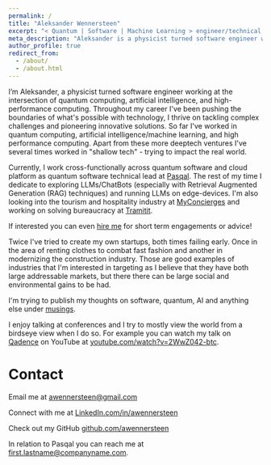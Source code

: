 ```yaml
---
permalink: /
title: "Aleksander Wennersteen"
excerpt: "< Quantum | Software | Machine Learning > engineer/technical lead based in Madrid"
meta_description: "Aleksander is a physicist turned software engineer working at the intersection of quantum computing, artificial intelligence, and high-performance computing. This website hosts Aleksander's blog about containing his thoughts on software, quantum technology, quantum computing, AI and machine learning - and anything else that he finds interesting. Aleksander is currently quantum software technical lead at Pasqal."
author_profile: true
redirect_from: 
  - /about/
  - /about.html
---
```


I’m Aleksander, a physicist turned software engineer working at the intersection of quantum computing, artificial intelligence, and high-performance computing. Throughout my career I've been pushing the boundaries of what's possible with technology, I thrive on tackling complex challenges and pioneering innovative solutions. So far I've worked in quantum computing, artificial intelligence/machine learning, and high performance computing. Apart from these more deeptech ventures I've several times worked in "shallow tech" - trying to impact the real world.

Currently, I work cross-functionally across quantum software and cloud platform as quantum software technical lead at [Pasqal](https://pasqal.com).
The rest of my time I dedicate to exploring LLMs/ChatBots (especially with Retrieval Augmented Generation (RAG) techniques) and running LLMs on edge-devices.
I'm also looking into the tourism and hospitality industry at [MyConcierges](https://MyConcierges.ai) and working on solving bureaucracy at [Tramitit](https://tramitit.com).

If interested you can even [hire me](hire) for short term engagements or advice!

Twice I've tried to create my own startups, both times failing early. Once in the area of renting clothes to combat fast fashion and another in modernizing the construction industry.
Those are good examples of industries that I'm interested in targeting as I believe that they have both large addressable markets, but there there can be large social and environmental gains to be had.

I'm trying to publish my thoughts on software, quantum, AI and anything else under [musings](posts).

I enjoy talking at conferences and I try to mostly view the world from a birdseye view when I do so.
For example you can watch my talk on [Qadence](https://github.com/pasqal-io/qadence) on YouTube at [youtube.com/watch?v=2WwZ042-btc](https://www.youtube.com/watch?v=2WwZO42-btc).

Contact
======

Email me at [awennersteen@gmail.com](mailto:awennersteen@gmail.com)

Connect with me at [LinkedIn.com/in/awennersteen](https://linkedin.com/in/awennersteen)

Check out my GitHub [github.com/awennersteen](https://github.com/awennersteen)

In relation to Pasqal you can reach me at first.lastname@companyname.com.
